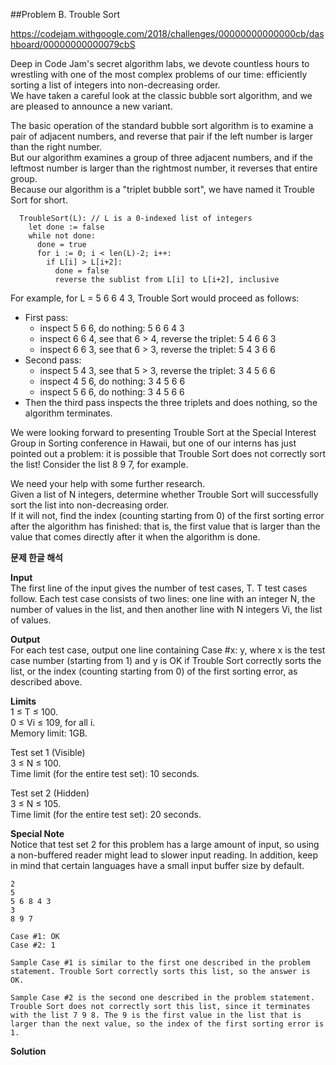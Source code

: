 ##Problem B. Trouble Sort

https://codejam.withgoogle.com/2018/challenges/00000000000000cb/dashboard/00000000000079cbS

Deep in Code Jam's secret algorithm labs, we devote countless hours to wrestling with one of the most complex problems of our time: efficiently sorting a list of integers into non-decreasing order.  
We have taken a careful look at the classic bubble sort algorithm, and we are pleased to announce a new variant.  

The basic operation of the standard bubble sort algorithm is to examine a pair of adjacent numbers, and reverse that pair if the left number is larger than the right number.  
But our algorithm examines a group of three adjacent numbers, and if the leftmost number is larger than the rightmost number, it reverses that entire group.  
Because our algorithm is a "triplet bubble sort", we have named it Trouble Sort for short.

```
  TroubleSort(L): // L is a 0-indexed list of integers
    let done := false
    while not done:
      done = true
      for i := 0; i < len(L)-2; i++:
        if L[i] > L[i+2]:
          done = false
          reverse the sublist from L[i] to L[i+2], inclusive
```

For example, for L = 5 6 6 4 3, Trouble Sort would proceed as follows:  

* First pass:
	* inspect 5 6 6, do nothing: 5 6 6 4 3
	* inspect 6 6 4, see that 6 > 4, reverse the triplet: 5 4 6 6 3
	* inspect 6 6 3, see that 6 > 3, reverse the triplet: 5 4 3 6 6
* Second pass:
	* inspect 5 4 3, see that 5 > 3, reverse the triplet: 3 4 5 6 6
	* inspect 4 5 6, do nothing: 3 4 5 6 6
	* inspect 5 6 6, do nothing: 3 4 5 6 6
* Then the third pass inspects the three triplets and does nothing, so the algorithm terminates.

We were looking forward to presenting Trouble Sort at the Special Interest Group in Sorting conference in Hawaii, but one of our interns has just pointed out a problem: it is possible that Trouble Sort does not correctly sort the list! Consider the list 8 9 7, for example.  

We need your help with some further research.  
Given a list of N integers, determine whether Trouble Sort will successfully sort the list into non-decreasing order.  
If it will not, find the index (counting starting from 0) of the first sorting error after the algorithm has finished: that is, the first value that is larger than the value that comes directly after it when the algorithm is done.  

**문제 한글 해석**  

**Input**  
The first line of the input gives the number of test cases, T. T test cases follow. Each test case consists of two lines: one line with an integer N, the number of values in the list, and then another line with N integers Vi, the list of values.

**Output**  
For each test case, output one line containing Case #x: y, where x is the test case number (starting from 1) and y is OK if Trouble Sort correctly sorts the list, or the index (counting starting from 0) of the first sorting error, as described above.

**Limits**  
1 ≤ T ≤ 100.  
0 ≤ Vi ≤ 109, for all i.  
Memory limit: 1GB.  

Test set 1 (Visible)  
3 ≤ N ≤ 100.  
Time limit (for the entire test set): 10 seconds.  

Test set 2 (Hidden)  
3 ≤ N ≤ 105.  
Time limit (for the entire test set): 20 seconds.  

**Special Note**  
Notice that test set 2 for this problem has a large amount of input, so using a non-buffered reader might lead to slower input reading. In addition, keep in mind that certain languages have a small input buffer size by default.  

```
2
5
5 6 8 4 3
3
8 9 7

Case #1: OK
Case #2: 1

Sample Case #1 is similar to the first one described in the problem statement. Trouble Sort correctly sorts this list, so the answer is OK.

Sample Case #2 is the second one described in the problem statement. Trouble Sort does not correctly sort this list, since it terminates with the list 7 9 8. The 9 is the first value in the list that is larger than the next value, so the index of the first sorting error is 1.
```

**Solution**
